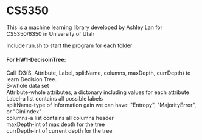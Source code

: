 # CS5350
This is a machine learning library developed by Ashley Lan for
CS5350/6350 in University of Utah

Include run.sh to start the program for each folder


#### For HW1-DecisoinTree:
Call ID3(S, Attribute, Label, splitName, columns, maxDepth, currDepth) to learn Decision Tree.\
S-whole data set\
Attribute-whole attributes, a dictonary including values for each attribute\
Label-a list contains all possible labels\
splitName-type of information gain we can have: "Entropy", "MajorityError", or "GiniIndex"\
columns-a list contains all columns header\
maxDepth-int of max depth for the tree\
currDepth-int of current depth for the tree
